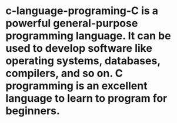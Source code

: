 # c-language-programing-C is a powerful general-purpose programming language. It can be used to develop software like operating systems, databases, compilers, and so on. C programming is an excellent language to learn to program for beginners.

